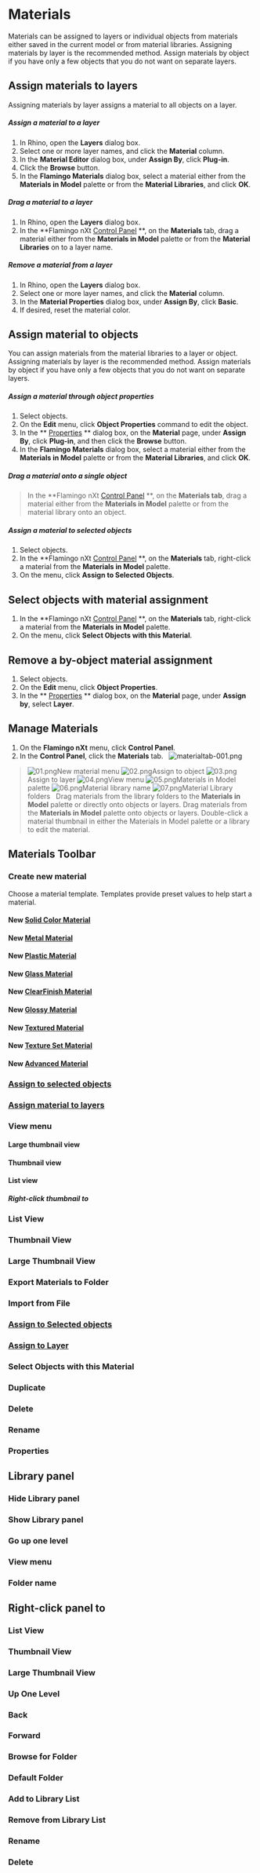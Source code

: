 ---
---


# Materials
Materials can be assigned to layers or individual objects from materials either saved in the current model or from material libraries.
Assigning materials by layer is the recommended method. Assign materials by object if you have only a few objects that you do not want on separate layers.

## Assign materials to layers
Assigning materials by layer assigns a material to all objects on a layer.

##### Assign a material to a layer
1. In Rhino, open the **Layers** dialog box.
1. Select one or more layer names, and click the **Material** column.
1. In the **Material Editor** dialog box, under **Assign By**, click **Plug-in**.
1. Click the **Browse** button.
1. In the **Flamingo Materials** dialog box, select a material either from the **Materials in Model** palette or from the **Material Libraries**, and click **OK**.

##### Drag a material to a layer
1. In Rhino, open the **Layers** dialog box.
1. In the **Flamingo nXt [Control Panel](..\general\welcome.html#control-panel) **, on the **Materials** tab, drag a material either from the **Materials in Model** palette or from the **Material Libraries** on to a layer name.

##### Remove a material from a layer
1. In Rhino, open the **Layers** dialog box.
1. Select one or more layer names, and click the **Material** column.
1. In the **Material Properties** dialog box, under **Assign By**, click **Basic**.
1. If desired, reset the material color.

## Assign material to objects
You can assign materials from the material libraries to a layer or object.
Assigning materials by layer is the recommended method. Assign materials by object if you have only a few objects that you do not want on separate layers.

##### Assign a material through object properties
1. Select objects.
1. On the **Edit** menu, click **Object Properties** command to edit the object.
1. In the ** [Properties](..\objectproperties\properties-object.html) ** dialog box, on the **Material** page, under **Assign By**, click **Plug-in**, and then click the **Browse** button.
1. In the **Flamingo Materials** dialog box, select a material either from the **Materials in Model** palette or from the **Material Libraries**, and click **OK**.

##### Drag a material onto a single object
> In the **Flamingo nXt [Control Panel](..\general\welcome.html#control-panel) **, on the **Materials tab**, drag a material either from the **Materials in Model** palette or from the material library onto an object.

##### Assign a material to selected objects
1. Select objects.
1. In the **Flamingo nXt [Control Panel](..\general\welcome.html#control-panel) **, on the **Materials** tab, right-click a material from the **Materials in Model** palette.
1. On the menu, click **Assign to Selected Objects**.

## Select objects with material assignment
1. In the **Flamingo nXt [Control Panel](..\general\welcome.html#control-panel) **, on the **Materials** tab, right-click a material from the **Materials in Model** palette.
1. On the menu, click **Select Objects with this Material**.

## Remove a by-object material assignment
1. Select objects.
1. On the **Edit** menu, click **Object Properties**.
1. In the ** [Properties](..\objectproperties\properties-object.html) ** dialog box, on the **Material** page, under **Assign by**, select **Layer**.

## Manage Materials
1. On the **Flamingo nXt** menu, click **Control Panel**.
1. In the **Control Panel**, click the **Materials** tab.
&#160;
![materialtab-001.png](materialtab-001.png)
> ![01.png](01.png)New material menu
> ![02.png](02.png)Assign to object
> ![03.png](03.png)Assign to layer
> ![04.png](04.png)View menu
> ![05.png](05.png)Materials in Model palette
> ![06.png](06.png)Material library name
> ![07.png](07.png)Material Library folders
&#160;
> Drag materials from the library folders to the **Materials in Model** palette or directly onto objects or layers.
> Drag materials from the **Materials in Model** palette onto objects or layers.
> Double-click a material thumbnail in either the Materials in Model palette or a library to edit the material.

## Materials Toolbar

### Create new material
Choose a material template. Templates provide preset values to help start a material.

#### New [Solid Color Material](simple-material-properties.html#solid-color) 

#### New [Metal Material](simple-material-properties.html#metal) 

#### New [Plastic Material](simple-material-properties.html#plastic) 

#### New [Glass Material](simple-material-properties.html#glass) 

#### New [ClearFinish Material](simple-material-properties.html#clearfinish) 

#### New [Glossy Material](simple-material-properties.html#glossy) 

#### New [Textured Material](simple-material-properties.html#textured) 

#### New [Texture Set Material](simple-material-properties.html#texture-set) 

#### New [Advanced Material](advanced-material-properties-main.html) 

###  [Assign to selected objects](#byobject) 

###  [Assign material to layers](#bylayer) 

### View menu

#### Large thumbnail view

#### Thumbnail view

#### List view

##### Right-click thumbnail to

### List View

### Thumbnail View

### Large Thumbnail View

### Export Materials to Folder

### Import from File

###  [Assign to Selected objects](#bylayer) 

###  [Assign to Layer](#byobject) 

### Select Objects with this Material

### Duplicate

### Delete

### Rename

### Properties

## Library panel

### Hide Library panel

### Show Library panel

### Go up one level

### View menu

### Folder name

## Right-click panel to

### List View

### Thumbnail View

### Large Thumbnail View

### Up One Level

### Back

### Forward

### Browse for Folder

### Default Folder

### Add to Library List

### Remove from Library List

### Rename

### Delete
